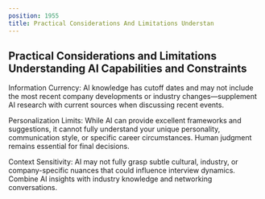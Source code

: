 ```yaml
---
position: 1955
title: Practical Considerations And Limitations Understan
---
```


## Practical Considerations and Limitations Understanding AI Capabilities and Constraints

Information Currency: AI knowledge has cutoff dates and may not include the most recent company developments or industry changes—supplement AI research with current sources when discussing recent events.

Personalization Limits: While AI can provide excellent frameworks and suggestions, it cannot fully understand your unique personality, communication style, or specific career circumstances. Human judgment remains essential for final decisions.

Context Sensitivity: AI may not fully grasp subtle cultural, industry, or company-specific nuances that could influence interview dynamics. Combine AI insights with industry knowledge and networking conversations.
